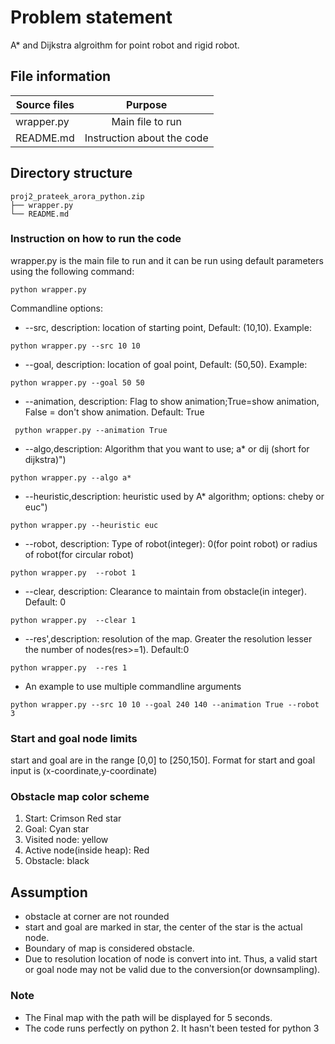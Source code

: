 # Problem statement
A* and Dijkstra algroithm for point robot and rigid robot.
## File information
| Source files       	|                                   Purpose                                   	|
|--------------------	|:---------------------------------------------------------------------------:	|
| wrapper.py         	| Main file to run 	                                                            |
| README.md           | Instruction about the code                                                    |

## Directory structure
```
proj2_prateek_arora_python.zip
├── wrapper.py
└── README.md
```

### Instruction on how to run the code
wrapper.py is the main file to run and it can be run using default parameters using the following command:
```
python wrapper.py
```
Commandline options:
* --src, description: location of starting point, Default: (10,10). Example:
```
python wrapper.py --src 10 10
```
* --goal, description: location of goal point, Default: (50,50). Example:
```
python wrapper.py --goal 50 50
```
* --animation, description: Flag to show animation;True=show animation, False = don't show animation. Default: True
```
 python wrapper.py --animation True
```
* --algo,description: Algorithm that you want to use; a* or dij (short for dijkstra)")
```
python wrapper.py --algo a*
```
* --heuristic,description: heuristic used by A* algorithm; options: cheby or euc")
```
python wrapper.py --heuristic euc
```
* --robot, description: Type of robot(integer): 0(for point robot) or radius of robot(for circular robot)
```
python wrapper.py  --robot 1
```
* --clear, description: Clearance to maintain from obstacle(in integer). Default: 0
```
python wrapper.py  --clear 1
```
* --res',description: resolution of the map. Greater the resolution lesser the number of nodes(res>=1). Default:0
```
python wrapper.py  --res 1
```
* An example to use multiple commandline arguments
```
python wrapper.py --src 10 10 --goal 240 140 --animation True --robot 3
```

### Start and goal node limits
start and goal are in the range [0,0] to [250,150]. Format for start and goal input is (x-coordinate,y-coordinate)
### Obstacle map color scheme
1. Start: Crimson Red star
2. Goal: Cyan star
3. Visited node: yellow
4. Active node(inside heap): Red
5. Obstacle: black

## Assumption
- obstacle at corner are not rounded
- start and goal are marked in star, the center of the star is the actual node.
- Boundary of map is considered obstacle.
- Due to resolution location of node is convert into int. Thus, a valid start or goal node may not be valid due to the conversion(or downsampling).

### Note
- The Final map with the path will be displayed for 5 seconds.
- The code runs perfectly on python 2. It hasn't been tested for python 3
